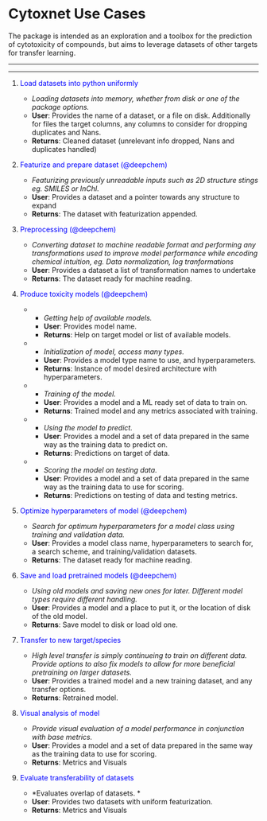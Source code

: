 # Cytoxnet Use Cases
The package is intended as an exploration and a toolbox for the prediction of
cytotoxicity of compounds, but aims to leverage datasets of other targets
for transfer learning.
***
***

1. <span style="color:blue">Load datasets into python uniformly</span>
    - *Loading datasets into memory, whether from disk or one of the package
      options.*
    - __User__: Provides the name of a dataset, or a file on disk. Additionally
      for files the target columns, any columns to consider for dropping
      duplicates and Nans.
    - __Returns__: Cleaned dataset (unrelevant info dropped, Nans and duplicates
      handled)
    
2. <span style="color:blue">Featurize and prepare dataset (@deepchem)</span>
    - *Featurizing previously unreadable inputs such as 2D structure stings eg.
      SMILES or InChI.*
    - __User__: Provides a dataset and a pointer towards any structure to expand
    - __Returns__: The dataset with featurization appended.
    
3. <span style="color:blue">Preprocessing (@deepchem)</span>
    - *Converting dataset to machine readable format and performing any
      transformations used to improve model performance while encoding chemical
      intuition, eg. Data normalization, log tranformations*
    - __User__: Provides a dataset a list of transformation names to undertake
    - __Returns__: The dataset ready for machine reading.
    
4. <span style="color:blue">Produce toxicity models (@deepchem)</span>
    - - *Getting help of available models.*
      - __User__: Provides model name.
      - __Returns__: Help on target model or list of available models.
    - - *Initialization of model, access many types.*
      - __User__: Provides a model type name to use, and hyperparameters.
      - __Returns__: Instance of model desired architecture with hyperparameters.
    - - *Training of the model.*
      - __User__: Provides a model and a ML ready set of data to train on.
      - __Returns__: Trained model and any metrics associated with training.
    - - *Using the model to predict.*
      - __User__: Provides a model and a set of data prepared in the same way
        as the training data to predict on.
      - __Returns__: Predictions on target of data.
    - - *Scoring the model on testing data.*
      - __User__: Provides a model and a set of data prepared in the same way
        as the training data to use for scoring.
      - __Returns__: Predictions on testing of data and testing metrics.
    
5. <span style="color:blue">Optimize hyperparameters of model (@deepchem)</span>
    - *Search for optimum hyperparameters for a model class using training and
      validation data.*
    - __User__: Provides a model class name, hyperparameters to search for, a
      search scheme, and training/validation datasets.
    - __Returns__: The dataset ready for machine reading.
    
6. <span style="color:blue">Save and load pretrained models (@deepchem)</span>
    - *Using old models and saving new ones for later. Different model types
    require different handling.*
    - __User__: Provides a model and a place to put it, or the location of disk of
    the old model.
    - __Returns__: Save model to disk or load old one.
    
7. <span style="color:blue">Transfer to new target/species</span>
    - *High level transfer is simply continueing to train on different data. 
      Provide options to also fix models to allow for more beneficial
      pretraining on larger datasets.*
    - __User__: Provides a trained model and a new training dataset, and any
      transfer options.
    - __Returns__: Retrained model.
    
8. <span style="color:blue">Visual analysis of model</span>
    - *Provide visual evaluation of a model performance in conjunction with base
      metrics.*
    - __User__: Provides a model and a set of data prepared in the same way
      as the training data to use for scoring.
    - __Returns__: Metrics and Visuals
    
9. <span style="color:blue">Evaluate transferability of datasets</span>
    - *Evaluates overlap of datasets. *
    - __User__: Provides two datasets with uniform featurization.
    - __Returns__: Metrics and Visuals